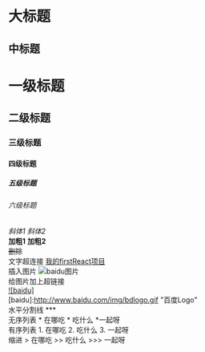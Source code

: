 大标题                       
====  
中标题                      
----    
# 一级标题   
## 二级标题   
### 三级标题   
#### 四级标题   
##### 五级标题   
###### 六级标题   
*斜体1*       _斜体2_   
**加粗1**     __加粗2__      
~~删除~~    
文字超连接     [我的firstReact项目](https://github.com/nizhenkeai/firstReact)   
插入图片       ![baidu图片](http://www.baidu.com/img/bdlogo.gif)       
给图片加上超链接   
[![baidu]](http://baidu.com)  
[baidu]:http://www.baidu.com/img/bdlogo.gif "百度Logo"       
水平分割线  ***    
无序列表  * 在哪吃   * 吃什么   *一起呀   
有序列表   1. 在哪吃   2. 吃什么   3. 一起呀   
缩进   > 在哪吃   >> 吃什么   >>> 一起呀   

